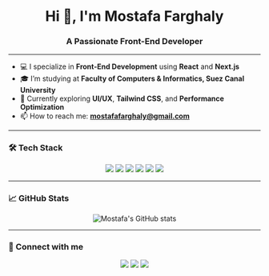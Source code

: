 <h1 align="center">Hi 👋, I'm Mostafa Farghaly</h1>
<h3 align="center">A Passionate Front-End Developer</h3>

---

- 💻 I specialize in **Front-End Development** using **React** and **Next.js**
- 🎓 I’m studying at **Faculty of Computers & Informatics, Suez Canal University**
- 🌱 Currently exploring **UI/UX**, **Tailwind CSS**, and **Performance Optimization**
- 📫 How to reach me: **mostafafarghaly@gmail.com**

---

### 🛠️ Tech Stack

<p align="center">
  <img src="https://img.shields.io/badge/HTML5-E34F26?style=for-the-badge&logo=html5&logoColor=white"/>
  <img src="https://img.shields.io/badge/CSS3-1572B6?style=for-the-badge&logo=css3&logoColor=white"/>
  <img src="https://img.shields.io/badge/JavaScript-F7DF1E?style=for-the-badge&logo=javascript&logoColor=black"/>
  <img src="https://img.shields.io/badge/React-61DAFB?style=for-the-badge&logo=react&logoColor=black"/>
  <img src="https://img.shields.io/badge/Next.js-000000?style=for-the-badge&logo=next.js&logoColor=white"/>
  <img src="https://img.shields.io/badge/TailwindCSS-38B2AC?style=for-the-badge&logo=tailwind-css&logoColor=white"/>
</p>

---

### 📈 GitHub Stats

<p align="center">
  <img src="https://github-readme-stats.vercel.app/api?username=MostafaFarghaly&show_icons=true&theme=radical" alt="Mostafa's GitHub stats" />
</p>

---

### 🔗 Connect with me

<p align="center">
  <a href="mailto:mostafafarghaly@gmail.com"><img src="https://img.shields.io/badge/Email-D14836?style=for-the-badge&logo=gmail&logoColor=white"/></a>
  <a href="https://www.linkedin.com/in/YOUR-LINK-HERE"><img src="https://img.shields.io/badge/LinkedIn-0077B5?style=for-the-badge&logo=linkedin&logoColor=white"/></a>
  <a href="https://github.com/MostafaFarghaly"><img src="https://img.shields.io/badge/GitHub-000000?style=for-the-badge&logo=github&logoColor=white"/></a>
</p>
